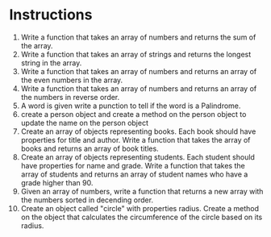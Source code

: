 # Instructions
1. Write a function that takes an array of numbers and returns the sum of the array.
2. Write a function that takes an array of strings and returns the longest string in the array.
3. Write a function that takes an array of numbers and returns an array of the even numbers in the array.
4. Write a function that takes an array of numbers and returns an array of the numbers in reverse order.
5. A word is given write a punction to tell if the word is a Palindrome.
6. create a person object and create a method on the person object to update the name on the person object
7. Create an array of objects representing books. Each book should have properties for title and author. Write a function that takes the array of books and returns an array of book titles.
8. Create an array of objects representing students. Each student should have properties for name and grade. Write a function that takes the array of students and returns an array of student names who have a grade higher than 90.
9. Given an array of numbers, write a function that returns a new array with the numbers sorted in decending order.
10. Create an object called "circle" with properties radius. Create a method on the object that calculates the circumference of the circle based on its radius.
 
